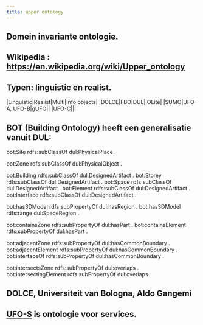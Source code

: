```yaml
---
title: upper ontology
---
```


## Domein invariante ontologie.
## Wikipedia : https://en.wikipedia.org/wiki/Upper_ontology
## Typen: linguistic en realist.
|Linguistic|Realist|Multi|Info objects|
|DOLCE|FBO|DUL|IOLite|
|SUMO|UFO-A, UFO-B|gUFO||
|UFO-C||||
## BOT (Building Ontology) heeft een generalisatie vanuit DUL:
bot:Site rdfs:subClassOf dul:PhysicalPlace .

bot:Zone rdfs:subClassOf dul:PhysicalObject .

bot:Building rdfs:subClassOf dul:DesignedArtifact .
bot:Storey rdfs:subClassOf dul:DesignedArtifact .
bot:Space rdfs:subClassOf dul:DesignedArtifact .
bot:Element rdfs:subClassOf dul:DesignedArtifact .
bot:Interface rdfs:subClassOf dul:DesignedArtifact .

bot:has3DModel rdfs:subPropertyOf dul:hasRegion .
bot:has3DModel rdfs:range dul:SpaceRegion .

bot:containsZone rdfs:subPropertyOf dul:hasPart .
bot:containsElement rdfs:subPropertyOf dul:hasPart .

bot:adjacentZone rdfs:subPropertyOf dul:hasCommonBoundary .
bot:adjacentElement rdfs:subPropertyOf dul:hasCommonBoundary .
bot:interfaceOf rdfs:subPropertyOf dul:hasCommonBoundary .

bot:intersectsZone rdfs:subPropertyOf dul:overlaps .
bot:intersectingElement rdfs:subPropertyOf dul:overlaps .
## DOLCE, Universiteit van Bologna, Aldo Gangemi
## [UFO-S](https://www.google.com/url?sa=t&rct=j&q=&esrc=s&source=web&cd=&ved=2ahUKEwjpmrSljKHwAhUH66QKHdejC2AQFjADegQICRAD&url=https%3A%2F%2Fresearch.utwente.nl%2Ffiles%2F5314384%2FPID2823851.pdf&usg=AOvVaw09XsVsaONwjmbO2R0ZpKOO) is ontologie voor services.
##
